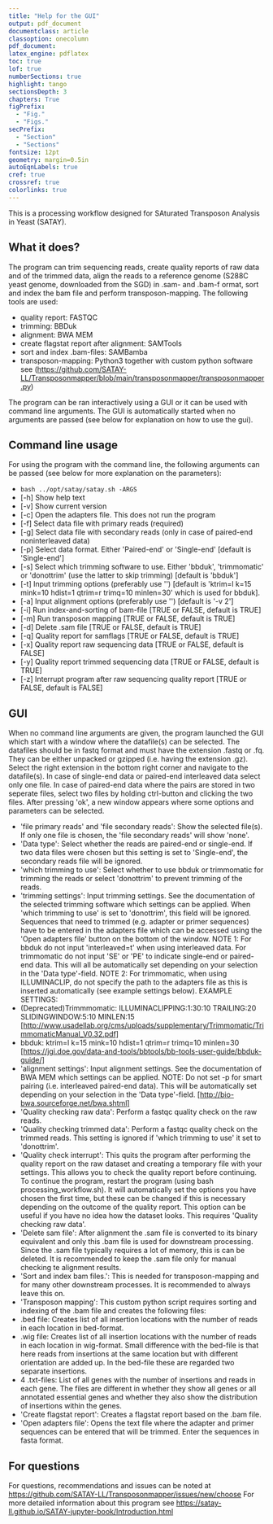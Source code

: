 ```yaml
---
title: "Help for the GUI"
output: pdf_document
documentclass: article
classoption: onecolumn
pdf_document:
latex_engine: pdflatex
toc: true
lof: true
numberSections: true
highlight: tango
sectionsDepth: 3
chapters: True
figPrefix:
  - "Fig."
  - "Figs."
secPrefix:
  - "Section"
  - "Sections"
fontsize: 12pt
geometry: margin=0.5in
autoEqnLabels: true
cref: true
crossref: true
colorlinks: true
---
```



This is a processing workflow designed for SAturated Transposon Analysis in Yeast (SATAY).

## What it does? 

The program can trim sequencing reads, create quality reports of raw data and of the trimmed data, align the reads to a reference genome (S288C yeast genome, downloaded from the SGD) in .sam- and .bam-f
ormat, sort and index the bam file and perform transposon-mapping.
The following tools are used:

- quality report: FASTQC
- trimming: BBDuk
- alignment: BWA MEM
- create flagstat report after alignment: SAMTools
- sort and index .bam-files: SAMBamba
- transposon-mapping: Python3 together with custom python software see (https://github.com/SATAY-LL/Transposonmapper/blob/main/transposonmapper/transposonmapper.py)

The program can be ran interactively using a GUI or it can be used with command line arguments.
The GUI is automatically started when no arguments are passed (see below for explanation on how to use the gui).

## Command line usage 

For using the program with the command line, the following arguments can be passed (see below for more explanation on the parameters):

- `bash ../opt/satay/satay.sh -ARGS`
- [-h] Show help text
- [-v] Show current version
- [-c] Open the adapters file. This does not run the program
- [-f] Select data file with primary reads (required)
- [-g] Select data file with secondary reads (only in case of paired-end noninterleaved data)
- [-p] Select data format. Either 'Paired-end' or 'Single-end' [default is 'Single-end']
- [-s] Select which trimming software to use. Either 'bbduk', 'trimmomatic' or 'donottrim' (use the latter to skip trimming) [default is 'bbduk']
- [-t] Input trimming options (preferably use '') [default is 'ktrim=l k=15 mink=10 hdist=1 qtrim=r trimq=10 minlen=30' which is used for bbduk].
- [-a] Input alignment options (preferably use '') [default is '-v 2']
- [-i] Run index-and-sorting of bam-file [TRUE or FALSE, default is TRUE]
- [-m] Run transposon mapping [TRUE or FALSE, default is TRUE]
- [-d] Delete .sam file [TRUE or FALSE, default is TRUE]
- [-q] Quality report for samflags [TRUE or FALSE, default is TRUE]
- [-x] Quality report raw sequencing data [TRUE or FALSE, default is FALSE]
- [-y] Quality report trimmed sequencing data [TRUE or FALSE, default is TRUE]
- [-z] Interrupt program after raw sequencing quality report [TRUE or FALSE, default is FALSE]

## GUI

When no command line arguments are given, the program launched the GUI which start with a window where the datafile(s) can be selected. The datafiles should be in fastq format and must have the extension .fastq or .fq. They can be either unpacked or gzipped (i.e. having the extension .gz).
Select the right extension in the bottom right corner and navigate to the datafile(s).
In case of single-end data or paired-end interleaved data select only one file. In case of paired-end data where the pairs are stored in two seperate files, select two files by holding ctrl-button and clicking the two files.
After pressing 'ok', a new window appears where some options and parameters can be selected.

- 'file primary reads' and 'file secondary reads': Show the selected file(s). If only one file is chosen, the 'file secondary reads' will show 'none'.
- 'Data type': Select whether the reads are paired-end or single-end. If two data files were chosen but this setting is set to 'Single-end', the secondary reads file will be ignored.
- 'which trimming to use': Select whether to use bbduk or trimmomatic for trimming the reads or select 'donottrim' to prevent trimming of the reads.
- 'trimming settings': Input trimming settings. See the documentation of the selected trimming software which settings can be applied. When 'which trimming to use' is set to 'donottrim', this field will be ignored. Sequences that need to trimmed (e.g. adapter or primer sequences) have to be entered in the adapters file which can be accessed using the 'Open adapters file' button on the bottom of the window. NOTE 1: For bbduk do not input 'interleaved=t' when using interleaved data. For trimmomatic do not input 'SE' or 'PE' to indicate single-end or paired-end data. This will all be automatically set depending on your selection in the 'Data type'-field. NOTE 2: For trimmomatic, when using ILLUMINACLIP, do not specify the path to the adapters file as this is inserted automatically (see example settings below).
EXAMPLE SETTINGS:
- (Deprecated)Trimmmomatic: ILLUMINACLIPPING:1:30:10 TRAILING:20 SLIDINGWINDOW:5:10 MINLEN:15 [http://www.usadellab.org/cms/uploads/supplementary/Trimmomatic/TrimmomaticManual_V0.32.pdf]
- bbduk: ktrim=l k=15 mink=10 hdist=1 qtrim=r trimq=10 minlen=30 [https://jgi.doe.gov/data-and-tools/bbtools/bb-tools-user-guide/bbduk-guide/]
- 'alignment settings': Input alignment settings. See the documentation of BWA MEM which settings can be applied. NOTE: Do not set -p for smart pairing (i.e. interleaved paired-end data). This will be automatically set depending on your selection in the 'Data type'-field. [http://bio-bwa.sourceforge.net/bwa.shtml]
- 'Quality checking raw data': Perform a fastqc quality check on the raw reads.
- 'Quality checking trimmed data': Perform a fastqc quality check on the trimmed reads. This setting is ignored if 'which trimming to use' it set to 'donottrim'.
- 'Quality check interrupt': This quits the program after performing the quality report on the raw dataset and creating a temporary file with your settings. This allows you to check the quality report before continuing. To continue the program, restart the program (using bash processing_workflow.sh). It will automatically set the options you have chosen the first time, but these can be changed if this is necessary depending on the outcome of the quality report. This option can be useful if you have no idea how the dataset looks. This requires 'Quality checking raw data'.
- 'Delete sam file': After alignment the .sam file is converted to its binary equivalent and only this .bam file is used for downstream processing. Since the .sam file typically requires a lot of memory, this is can be deleted. It is recommended to keep the .sam file only for manual checking te alignment results.
- 'Sort and index bam files.': This is needed for transposon-mapping and for many other downstream processes. It is recommended to always leave this on.
- 'Transposon mapping': This custom python script requires sorting and indexing of the .bam file and creates the following files:
- .bed file: Creates list of all insertion locations with the number of reads in each location in bed-format.
- .wig file: Creates list of all insertion locations with the number of reads in each location in wig-format. Small difference with the bed-file is that here reads from insertions at the same location but with different orientation are added up. In the bed-file these are regarded two separate insertions.
- 4 .txt-files: List of all genes with the number of insertions and reads in each gene. The files are different in whether they show all genes or all annotated essential genes and whether they also show the distribution of insertions within the genes.
- 'Create flagstat report': Creates a flagstat report based on the .bam file.
- 'Open adapters file': Opens the text file where the adapter and primer sequences can be entered that will be trimmed. Enter the sequences in fasta format.

## For questions 

For questions, recommendations and issues can be noted at https://github.com/SATAY-LL/Transposonmapper/issues/new/choose
For more detailed information about this program see  https://satay-ll.github.io/SATAY-jupyter-book/Introduction.html
